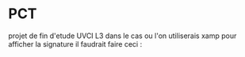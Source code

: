 # PCT
projet de fin d'etude UVCI L3
dans le cas ou l'on utiliserais xamp pour afficher la signature il faudrait faire ceci : 
